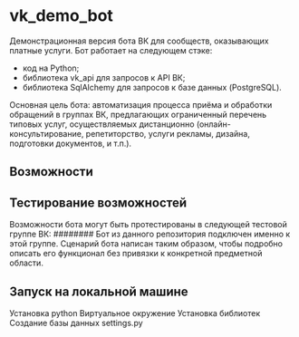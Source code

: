 # vk_demo_bot

Демонстрационная версия бота ВК для сообществ, оказывающих платные услуги. 
Бот работает на следующем стэке: 
* код на Python;
* библиотека vk_api для запросов к API ВК;
* библиотека SqlAlchemy для запросов к базе данных (PostgreSQL).

Основная цель бота: автоматизация процесса приёма и обработки обращений в группах ВК, предлагающих ограниченный перечень типовых услуг, осуществляемых дистанционно (онлайн-консультирование, репетиторство, услуги рекламы, дизайна, подготовки документов, и т.п.).

## Возможности



## Тестирование возможностей

Возможности бота могут быть протестированы в следующей тестовой группе ВК: ########
Бот из данного репозитория подключен именно к этой группе. 
Сценарий бота написан таким образом, чтобы подробно описать его функционал без привязки к конкретной предметной области.  

## Запуск на локальной машине

Установка python
Виртуальное окружение
Установка библиотек
Создание базы данных
settings.py




